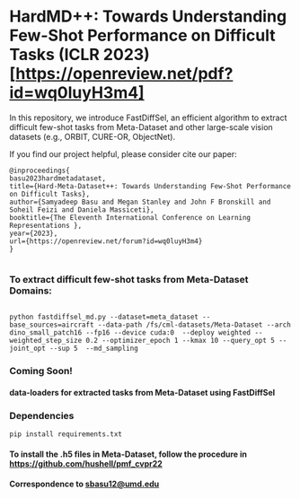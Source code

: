# HardMD++: Towards Understanding Few-Shot Performance on Difficult Tasks (ICLR 2023) [https://openreview.net/pdf?id=wq0luyH3m4]
In this repository, we introduce FastDiffSel, an efficient algorithm to extract difficult few-shot tasks from Meta-Dataset and other large-scale vision datasets (e.g., ORBIT, CURE-OR, ObjectNet). 


If you find our project helpful, please consider cite our paper:
```
@inproceedings{
basu2023hardmetadataset,
title={Hard-Meta-Dataset++: Towards Understanding Few-Shot Performance on Difficult Tasks},
author={Samyadeep Basu and Megan Stanley and John F Bronskill and Soheil Feizi and Daniela Massiceti},
booktitle={The Eleventh International Conference on Learning Representations },
year={2023},
url={https://openreview.net/forum?id=wq0luyH3m4}
}


```

### To extract difficult few-shot tasks from Meta-Dataset Domains:

```

python fastdiffsel_md.py --dataset=meta_dataset --base_sources=aircraft --data-path /fs/cml-datasets/Meta-Dataset --arch dino_small_patch16 --fp16 --device cuda:0  --deploy weighted --weighted_step_size 0.2 --optimizer_epoch 1 --kmax 10 --query_opt 5 --joint_opt --sup 5  --md_sampling

```


### Coming Soon!

#### data-loaders for extracted tasks from Meta-Dataset using FastDiffSel

### Dependencies 

```
pip install requirements.txt
```

#### To install the .h5 files in Meta-Dataset, follow the procedure in https://github.com/hushell/pmf_cvpr22

#### Correspondence to sbasu12@umd.edu